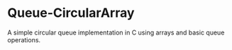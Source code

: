 # Queue-CircularArray
A simple circular queue implementation in C using arrays and basic queue operations.
